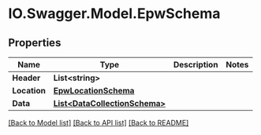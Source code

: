 # IO.Swagger.Model.EpwSchema
## Properties

Name | Type | Description | Notes
------------ | ------------- | ------------- | -------------
**Header** | **List&lt;string&gt;** |  | 
**Location** | [**EpwLocationSchema**](EpwLocationSchema.md) |  | 
**Data** | [**List&lt;DataCollectionSchema&gt;**](DataCollectionSchema.md) |  | 

[[Back to Model list]](../README.md#documentation-for-models) [[Back to API list]](../README.md#documentation-for-api-endpoints) [[Back to README]](../README.md)

